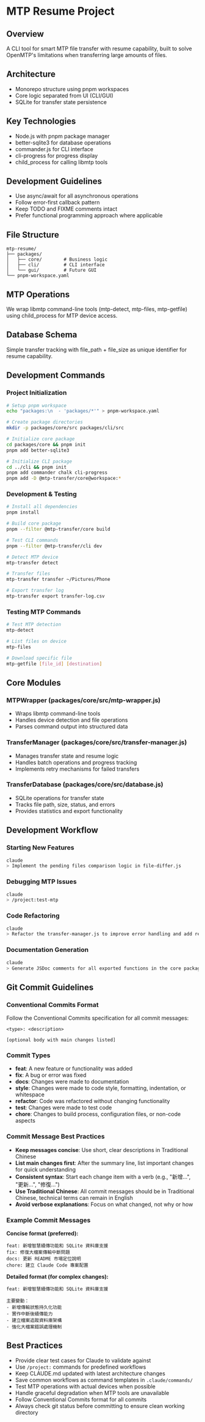 # MTP Resume Project

## Overview
A CLI tool for smart MTP file transfer with resume capability, built to solve OpenMTP's limitations when transferring large amounts of files.

## Architecture
- Monorepo structure using pnpm workspaces
- Core logic separated from UI (CLI/GUI)
- SQLite for transfer state persistence

## Key Technologies
- Node.js with pnpm package manager
- better-sqlite3 for database operations
- commander.js for CLI interface
- cli-progress for progress display
- child_process for calling libmtp tools

## Development Guidelines
- Use async/await for all asynchronous operations
- Follow error-first callback pattern
- Keep TODO and FIXME comments intact
- Prefer functional programming approach where applicable

## File Structure
```
mtp-resume/
├── packages/
│   ├── core/        # Business logic
│   ├── cli/         # CLI interface
│   └── gui/         # Future GUI
└── pnpm-workspace.yaml
```

## MTP Operations
We wrap libmtp command-line tools (mtp-detect, mtp-files, mtp-getfile) using child_process for MTP device access.

## Database Schema
Simple transfer tracking with file_path + file_size as unique identifier for resume capability.

## Development Commands

### Project Initialization
```bash
# Setup pnpm workspace
echo "packages:\n  - 'packages/*'" > pnpm-workspace.yaml

# Create package directories
mkdir -p packages/core/src packages/cli/src

# Initialize core package
cd packages/core && pnpm init
pnpm add better-sqlite3

# Initialize CLI package
cd ../cli && pnpm init
pnpm add commander chalk cli-progress
pnpm add -D @mtp-transfer/core@workspace:*
```

### Development & Testing
```bash
# Install all dependencies
pnpm install

# Build core package
pnpm --filter @mtp-transfer/core build

# Test CLI commands
pnpm --filter @mtp-transfer/cli dev

# Detect MTP device
mtp-transfer detect

# Transfer files
mtp-transfer transfer ~/Pictures/Phone

# Export transfer log
mtp-transfer export transfer-log.csv
```

### Testing MTP Commands
```bash
# Test MTP detection
mtp-detect

# List files on device
mtp-files

# Download specific file
mtp-getfile [file_id] [destination]
```

## Core Modules

### MTPWrapper (packages/core/src/mtp-wrapper.js)
- Wraps libmtp command-line tools
- Handles device detection and file operations
- Parses command output into structured data

### TransferManager (packages/core/src/transfer-manager.js)
- Manages transfer state and resume logic
- Handles batch operations and progress tracking
- Implements retry mechanisms for failed transfers

### TransferDatabase (packages/core/src/database.js)
- SQLite operations for transfer state
- Tracks file path, size, status, and errors
- Provides statistics and export functionality

## Development Workflow

### Starting New Features
```bash
claude
> Implement the pending files comparison logic in file-differ.js
```

### Debugging MTP Issues
```bash
claude
> /project:test-mtp
```

### Code Refactoring
```bash
claude
> Refactor the transfer-manager.js to improve error handling and add retry logic
```

### Documentation Generation
```bash
claude
> Generate JSDoc comments for all exported functions in the core package
```

## Git Commit Guidelines

### Conventional Commits Format
Follow the Conventional Commits specification for all commit messages:

```
<type>: <description>

[optional body with main changes listed]
```

### Commit Types
- **feat**: A new feature or functionality was added
- **fix**: A bug or error was fixed
- **docs**: Changes were made to documentation
- **style**: Changes were made to code style, formatting, indentation, or whitespace
- **refactor**: Code was refactored without changing functionality
- **test**: Changes were made to test code
- **chore**: Changes to build process, configuration files, or non-code aspects

### Commit Message Best Practices
- **Keep messages concise**: Use short, clear descriptions in Traditional Chinese
- **List main changes first**: After the summary line, list important changes for quick understanding
- **Consistent syntax**: Start each change item with a verb (e.g., "新增...", "更新...", "修復...")
- **Use Traditional Chinese**: All commit messages should be in Traditional Chinese, technical terms can remain in English
- **Avoid verbose explanations**: Focus on what changed, not why or how

### Example Commit Messages

**Concise format (preferred):**
```
feat: 新增智慧續傳功能和 SQLite 資料庫支援
fix: 修復大檔案傳輸中斷問題
docs: 更新 README 市場定位說明
chore: 建立 Claude Code 專案配置
```

**Detailed format (for complex changes):**
```
feat: 新增智慧續傳功能和 SQLite 資料庫支援

主要變動：
- 新增傳輸狀態持久化功能
- 實作中斷後續傳能力
- 建立檔案追蹤資料庫架構
- 強化大檔案錯誤處理機制
```

## Best Practices

- Provide clear test cases for Claude to validate against
- Use `/project:` commands for predefined workflows
- Keep CLAUDE.md updated with latest architecture changes
- Save common workflows as command templates in `.claude/commands/`
- Test MTP operations with actual devices when possible
- Handle graceful degradation when MTP tools are unavailable
- Follow Conventional Commits format for all commits
- Always check git status before committing to ensure clean working directory